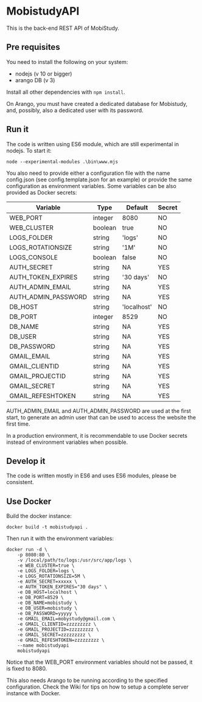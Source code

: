 # MobistudyAPI

This is the back-end REST API of MobiStudy.

## Pre requisites

You need to install the following on your system:

- nodejs (v 10 or bigger)
- arango DB (v 3)

Install all other dependencies with `npm install`.

On Arango, you must have created a dedicated database for Mobistudy, and, possibly,
also a dedicated user with its password.

## Run it

The code is written using ES6 module, which are still experimental in nodejs.
To start it:

    node --experimental-modules .\bin\www.mjs

You also need to provide either a configuration file with the name config.json
(see config.template.json for an example) or provide the same configuration as environment
variables. Some variables can be also provided as Docker secrets:

| Variable           | Type    | Default     | Secret |
|--------------------|---------|-------------|--------|
| WEB_PORT           | integer | 8080        | NO     |
| WEB_CLUSTER        | boolean | true        | NO     |
| LOGS_FOLDER        | string  | 'logs'      | NO     |
| LOGS_ROTATIONSIZE  | string  | '1M'        | NO     |
| LOGS_CONSOLE       | boolean | false       | NO     |
| AUTH_SECRET        | string  | NA          | YES    |
| AUTH_TOKEN_EXPIRES | string  | '30 days'   | NO     |
| AUTH_ADMIN_EMAIL   | string  | NA          | YES    |
| AUTH_ADMIN_PASSWORD| string  | NA          | YES    |
| DB_HOST            | string  | 'localhost' | NO     |
| DB_PORT            | integer | 8529        | NO     |
| DB_NAME            | string  | NA          | YES    |
| DB_USER            | string  | NA          | YES    |
| DB_PASSWORD        | string  | NA          | YES    |
| GMAIL_EMAIL        | string  | NA          | YES    |
| GMAIL_CLIENTID     | string  | NA          | YES    |
| GMAIL_PROJECTID    | string  | NA          | YES    |
| GMAIL_SECRET       | string  | NA          | YES    |
| GMAIL_REFESHTOKEN  | string  | NA          | YES    |

AUTH_ADMIN_EMAIL and AUTH_ADMIN_PASSWORD are used at the first start, to generate
an admin user that can be used to access the website the first time.

In a production environment, it is recommendable to use Docker secrets instead of
environment variables when possible.

## Develop it

The code is written mostly in ES6 and uses ES6 modules, please be consistent.

## Use Docker

Build the docker instance:

```
docker build -t mobistudyapi .
```

Then run it with the environment variables:

```
docker run -d \
    -p 8080:80 \
    -v /local/path/to/logs:/usr/src/app/logs \
    -e WEB_CLUSTER=true \
    -e LOGS_FOLDER=logs \
    -e LOGS_ROTATIONSIZE=5M \
    -e AUTH_SECRET=xxxxx \
    -e AUTH_TOKEN_EXPIRES="30 days" \
    -e DB_HOST=localhost \
    -e DB_PORT=8529 \
    -e DB_NAME=mobistudy \
    -e DB_USER=mobistudy \
    -e DB_PASSWORD=yyyyy \
    -e GMAIL_EMAIL=mobystudy@gmail.com \
    -e GMAIL_CLIENTID=zzzzzzzzz \
    -e GMAIL_PROJECTID=zzzzzzzzz \
    -e GMAIL_SECRET=zzzzzzzzz \
    -e GMAIL_REFESHTOKEN=zzzzzzzzz \
    --name mobistudyapi
    mobistudyapi
```

Notice that the WEB_PORT environment variables should not be passed, it is fixed
to 8080.

This also needs Arango to be running according to the specified configuration.
Check the Wiki for tips on how to setup a complete server instance with Docker.
